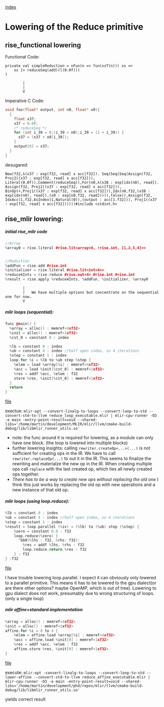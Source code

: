 [index](../README.md)
# Lowering of the Reduce primitive

## rise_functional lowering
Functional Code:
```
private val simpleReduction = nFun(n => fun(xsT(n))( xs =>
    xs |> reduceSeq(add)(l(0.0f)))
)
```
            |
            |
            V
Imperative C Code:
```C
void foo(float* output, int n0, float* x0){
  {
    float x37;
    x37 = 0.0f;
    /* reduceSeq */
    for (int i_39 = 0;(i_39 < n0);i_39 = (1 + i_39)) {
      x37 = (x37 + x0[i_39]);
    }
    output[0] = x37;
  }
}
```
desugared:
```
New(f32,λ(x37 : exp[f32, read] x acc[f32]). Seq(Seq(Seq(Assign(f32, Proj2((x37 : exp[f32, read] x acc[f32])), Literal(0.0f)),Comment(reduceSeq)),For(n0,λ(x38 : exp[idx(n0), read]). Assign(f32, Proj2((x37 : exp[f32, read] x acc[f32])), BinOp(+,Proj1((x37 : exp[f32, read] x acc[f32])),Idx(n0,f32,(x38 : exp[idx(n0), read]),(x0 : exp[n0.f32, read])))),false)),Assign(f32, IdxAcc(1,f32,AsIndex(1,Natural(0)),(output : acc[1.f32])), Proj1((x37 : exp[f32, read] x acc[f32])))))#include <stdint.h>
```

## rise_mlir lowering:
##### initial rise_mlir code
```C++
//Array
%array0 = rise.literal #rise.lit<array<4, !rise.int, [1,2,3,4]>>


//Reduction
%addFun = rise.add #rise.int
%initializer = rise.literal #rise.lit<int<4>>
%reduce4Ints = rise.reduce #rise.nat<4> #rise.int #rise.int
%result = rise.apply %reduce4Ints, %addFun, %initializer, %array0
```

            |
            |   We have multiple options but concentrate on the sequential one for now.
            V

##### mlir loops (sequential):
```C++
func @main() {
  %array = alloc() : memref<4xf32>
  %init = alloc() : memref<1xf32>
  %cst_0 = constant 0 : index

  %lb = constant 0 : index
  %ub = constant 4 : index //half open index, so 4 iterations
  %step = constant 1 : index
  loop.for %i = %lb to %ub step %step {
    %elem = load %array[%i] : memref<4xf32>
    %acc = load %init[%cst_0] : memref<1xf32>
    %res = addf %acc, %elem : f32
    store %res, %init[%cst_0] : memref<1xf32>
  }
  return
}
```
[file](examples/lowering/reduce_loop.mlir)

exectue: `mlir-opt --convert-linalg-to-loops --convert-loop-to-std --convert-std-to-llvm reduce_loop_executable.mlir | mlir-cpu-runner -O3 -e main -entry-point-result=void --shared-libs='/home/martin/development/MLIR/mlir/llvm/cmake-build-debug/lib/libmlir_runner_utils.so'`


- note: the func around it is required for lowering, as a module can only have one block. (the loop is lowered into multiple blocks)
- further lowering insights: calling `rewriter.createOp<...>(...)` is not sufficient for creating ops in the IR. We have to call `rewriter.replaceOp(...)` to out it in the IR. This seems to finalize the rewriting and materialze the new op in the IR. When creating multiple ops call `replace` with the last created op, which ties all newly created ops together. 
- *There has to be a way to create new ops without replacing the old one* I think this just works by replacing the old op with new operations and a new instance of that old op. 

##### mlir loops (using loop.reduce):
```C++
%lb = constant 0 : index
%ub = constant 4 : index //half open index, so 4 iterations
%step = constant 1 : index
%result = loop.parallel (%iv) = (%lb) to (%ub) step (%step) {
    %zero = constant 0.0 : f32
    loop.reduce(%zero) {
      ^bb0(%lhs : f32, %rhs: f32):
        %res = addf %lhs, %rhs : f32
        loop.reduce.return %res : f32
    } : f32
} :f32
```
[file](examples/lowering/reduce_loop_parallel.mlir)

I have trouble lowering loop.parallel. I expect it can obviously only lowered to a parallel primitive. This means it has to be lowered to the gpu dialect(or are there other options? maybe OpenMP, which is out of tree). Lowering to gpu dialect does not work, presumably due to wrong structuring of loops. (only a single loop) 

##### mlir affine+standard implementation
```C++
%array = alloc() : memref<4xf32>
%init = alloc() : memref<1xf32>
affine.for %i = 0 to 4 {
    %elem = affine.load %array[%i] : memref<4xf32>
    %acc = affine.load %init[0] : memref<1xf32>
    %res = addf %acc, %elem : f32
    affine.store %res, %init[0] : memref<1xf32>
}
```
[file](examples/lowering/reduce_affine.mlir)

execute: ` mlir-opt -convert-linalg-to-loops --convert-loop-to-std --lower-affine --convert-std-to-llvm reduce_affine_executable.mlir | mlir-cpu-runner -O3 -e main -entry-point-result=void --shared-libs='/home/martin/development/phd/repos/mlir/llvm/cmake-build-debug/lib/libmlir_runner_utils.so' ` 

yields correct result
